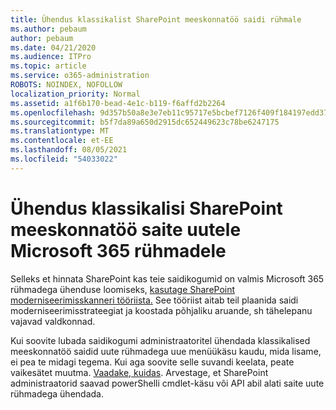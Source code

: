 ```yaml
---
title: Ühendus klassikalist SharePoint meeskonnatöö saidi rühmale
ms.author: pebaum
author: pebaum
ms.date: 04/21/2020
ms.audience: ITPro
ms.topic: article
ms.service: o365-administration
ROBOTS: NOINDEX, NOFOLLOW
localization_priority: Normal
ms.assetid: a1f6b170-bead-4e1c-b119-f6affd2b2264
ms.openlocfilehash: 9d357b50a8e3e7eb11c95717e5bcbef7126f409f184197edd3705c3039241bbe
ms.sourcegitcommit: b5f7da89a650d2915dc652449623c78be6247175
ms.translationtype: MT
ms.contentlocale: et-EE
ms.lasthandoff: 08/05/2021
ms.locfileid: "54033022"
---
```

# <a name="connect-classic-sharepoint-team-sites-to-new-microsoft-365-groups"></a>Ühendus klassikalisi SharePoint meeskonnatöö saite uutele Microsoft 365 rühmadele

Selleks et hinnata SharePoint kas teie saidikogumid on valmis Microsoft 365 rühmadega ühenduse loomiseks, [kasutage SharePoint moderniseerimisskanneri tööriista.](https://go.microsoft.com/fwlink/?linkid=873066) See tööriist aitab teil plaanida saidi moderniseerimisstrateegiat ja koostada põhjaliku aruande, sh tähelepanu vajavad valdkonnad.
  
Kui soovite lubada saidikogumi administraatoritel ühendada klassikalised meeskonnatöö saidid uute rühmadega uue menüükäsu kaudu, mida lisame, ei pea te midagi tegema. Kui aga soovite selle suvandi keelata, peate vaikesätet muutma. [Vaadake, kuidas](https://go.microsoft.com/fwlink/?linkid=2004316). Arvestage, et SharePoint administraatorid saavad powerShelli cmdlet-käsu või API abil alati saite uute rühmadega ühendada.
  

